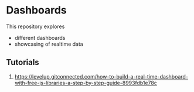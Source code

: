 # Dashboards
  This repository explores 
  - different dashboards
  - showcasing of realtime data

## Tutorials
1. https://levelup.gitconnected.com/how-to-build-a-real-time-dashboard-with-free-js-libraries-a-step-by-step-guide-8993fdb1e78c

